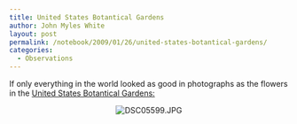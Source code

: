 ```yaml
---
title: United States Botantical Gardens
author: John Myles White
layout: post
permalink: /notebook/2009/01/26/united-states-botantical-gardens/
categories:
  - Observations
---
```


If only everything in the world looked as good in photographs as the flowers in the [United States Botantical Gardens:](http://www.usbg.gov/)

<center>
  <img src="http://www.johnmyleswhite.com/notebook/wp-content/uploads/2009/01/dsc05599.jpg" alt="DSC05599.JPG" />
</center>

